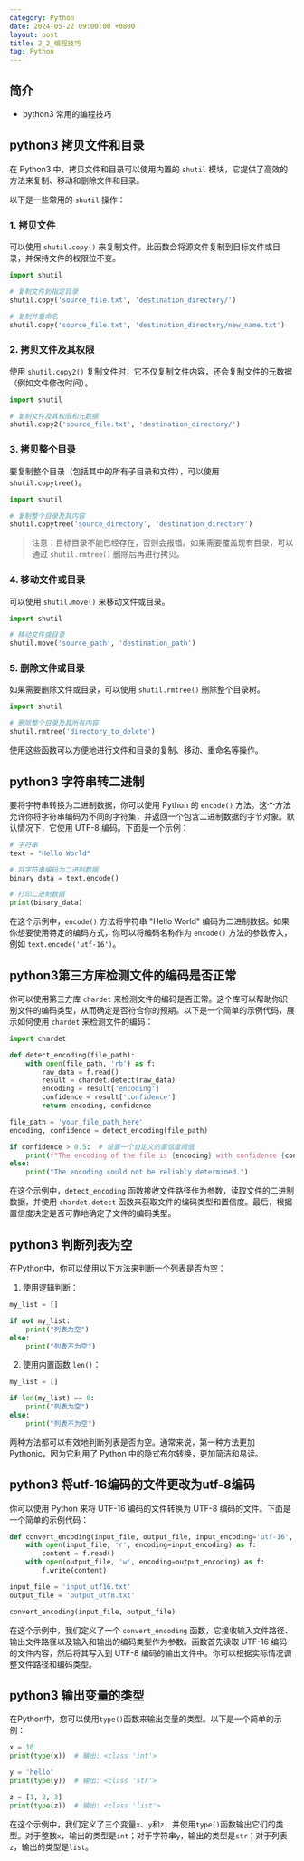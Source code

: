 ```yaml
---
category: Python
date: 2024-05-22 09:00:00 +0800
layout: post
title: 2_2_编程技巧
tag: Python
---
```

## 简介

+ python3 常用的编程技巧

## python3 拷贝文件和目录

在 Python3 中，拷贝文件和目录可以使用内置的 `shutil` 模块，它提供了高效的方法来复制、移动和删除文件和目录。

以下是一些常用的 `shutil` 操作：

### 1. 拷贝文件
可以使用 `shutil.copy()` 来复制文件。此函数会将源文件复制到目标文件或目录，并保持文件的权限位不变。

```python
import shutil

# 复制文件到指定目录
shutil.copy('source_file.txt', 'destination_directory/')

# 复制并重命名
shutil.copy('source_file.txt', 'destination_directory/new_name.txt')
```

### 2. 拷贝文件及其权限
使用 `shutil.copy2()` 复制文件时，它不仅复制文件内容，还会复制文件的元数据（例如文件修改时间）。

```python
import shutil

# 复制文件及其权限和元数据
shutil.copy2('source_file.txt', 'destination_directory/')
```

### 3. 拷贝整个目录
要复制整个目录（包括其中的所有子目录和文件），可以使用 `shutil.copytree()`。

```python
import shutil

# 复制整个目录及其内容
shutil.copytree('source_directory', 'destination_directory')
```

> 注意：目标目录不能已经存在，否则会报错。如果需要覆盖现有目录，可以通过 `shutil.rmtree()` 删除后再进行拷贝。

### 4. 移动文件或目录
可以使用 `shutil.move()` 来移动文件或目录。

```python
import shutil

# 移动文件或目录
shutil.move('source_path', 'destination_path')
```

### 5. 删除文件或目录
如果需要删除文件或目录，可以使用 `shutil.rmtree()` 删除整个目录树。

```python
import shutil

# 删除整个目录及其所有内容
shutil.rmtree('directory_to_delete')
```

使用这些函数可以方便地进行文件和目录的复制、移动、重命名等操作。

## python3 字符串转二进制

要将字符串转换为二进制数据，你可以使用 Python 的 `encode()` 方法。这个方法允许你将字符串编码为不同的字符集，并返回一个包含二进制数据的字节对象。默认情况下，它使用 UTF-8 编码。下面是一个示例：

```python
# 字符串
text = "Hello World"

# 将字符串编码为二进制数据
binary_data = text.encode()

# 打印二进制数据
print(binary_data)
```

在这个示例中，`encode()` 方法将字符串 "Hello World" 编码为二进制数据。如果你想要使用特定的编码方式，你可以将编码名称作为 `encode()` 方法的参数传入，例如 `text.encode('utf-16')`。

## python3第三方库检测文件的编码是否正常

你可以使用第三方库 `chardet` 来检测文件的编码是否正常。这个库可以帮助你识别文件的编码类型，从而确定是否符合你的预期。以下是一个简单的示例代码，展示如何使用 `chardet` 来检测文件的编码：

```python
import chardet

def detect_encoding(file_path):
    with open(file_path, 'rb') as f:
        raw_data = f.read()
        result = chardet.detect(raw_data)
        encoding = result['encoding']
        confidence = result['confidence']
        return encoding, confidence

file_path = 'your_file_path_here'
encoding, confidence = detect_encoding(file_path)

if confidence > 0.5:  # 设置一个自定义的置信度阈值
    print(f"The encoding of the file is {encoding} with confidence {confidence}.")
else:
    print("The encoding could not be reliably determined.")
```

在这个示例中，`detect_encoding` 函数接收文件路径作为参数，读取文件的二进制数据，并使用 `chardet.detect` 函数来获取文件的编码类型和置信度。最后，根据置信度决定是否可靠地确定了文件的编码类型。

## python3 判断列表为空

在Python中，你可以使用以下方法来判断一个列表是否为空：

1. 使用逻辑判断：
```python
my_list = []

if not my_list:
    print("列表为空")
else:
    print("列表不为空")
```

2. 使用内置函数 `len()`：
```python
my_list = []

if len(my_list) == 0:
    print("列表为空")
else:
    print("列表不为空")
```

两种方法都可以有效地判断列表是否为空。通常来说，第一种方法更加 Pythonic，因为它利用了 Python 中的隐式布尔转换，更加简洁和易读。

## python3 将utf-16编码的文件更改为utf-8编码

你可以使用 Python 来将 UTF-16 编码的文件转换为 UTF-8 编码的文件。下面是一个简单的示例代码：

```python
def convert_encoding(input_file, output_file, input_encoding='utf-16', output_encoding='utf-8'):
    with open(input_file, 'r', encoding=input_encoding) as f:
        content = f.read()
    with open(output_file, 'w', encoding=output_encoding) as f:
        f.write(content)

input_file = 'input_utf16.txt'
output_file = 'output_utf8.txt'

convert_encoding(input_file, output_file)
```

在这个示例中，我们定义了一个 `convert_encoding` 函数，它接收输入文件路径、输出文件路径以及输入和输出的编码类型作为参数。函数首先读取 UTF-16 编码的文件内容，然后将其写入到 UTF-8 编码的输出文件中。你可以根据实际情况调整文件路径和编码类型。

## python3 输出变量的类型

在Python中，您可以使用`type()`函数来输出变量的类型。以下是一个简单的示例：

```python
x = 10
print(type(x))  # 输出: <class 'int'>

y = 'hello'
print(type(y))  # 输出: <class 'str'>

z = [1, 2, 3]
print(type(z))  # 输出: <class 'list'>
```

在这个示例中，我们定义了三个变量`x`、`y`和`z`，并使用`type()`函数输出它们的类型。对于整数`x`，输出的类型是`int`；对于字符串`y`，输出的类型是`str`；对于列表`z`，输出的类型是`list`。